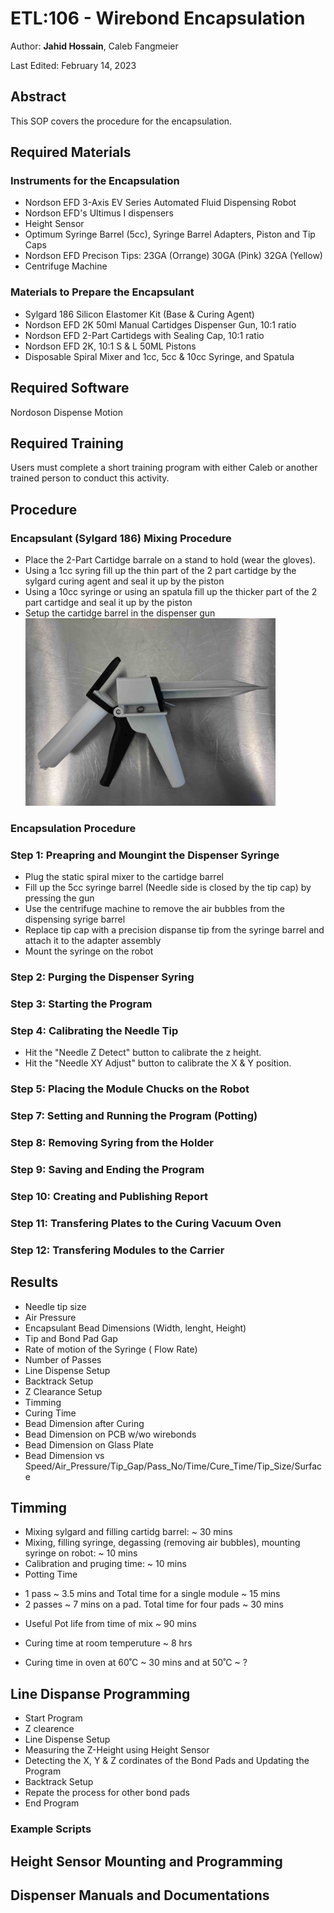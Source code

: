 # ETL:106 - Wirebond Encapsulation

Author: **Jahid Hossain**, Caleb Fangmeier

Last Edited: February 14, 2023

## Abstract
   This SOP covers the procedure for the encapsulation.
   
## Required Materials

  ### Instruments for the Encapsulation
  
   - Nordson EFD 3-Axis EV Series Automated Fluid Dispensing Robot
   - Nordson EFD's Ultimus I dispensers
   - Height Sensor 
   - Optimum Syringe Barrel (5cc), Syringe Barrel Adapters, Piston and Tip Caps 
   - Nordson EFD Precison Tips: 23GA (Orrange) 30GA (Pink) 32GA (Yellow)
   - Centrifuge Machine
  
  ### Materials to Prepare the Encapsulant
  
   - Sylgard 186 Silicon Elastomer Kit (Base & Curing Agent)
   - Nordson EFD 2K 50ml Manual Cartidges Dispenser Gun, 10:1 ratio
   - Nordson EFD 2-Part Cartidegs with Sealing Cap, 10:1 ratio
   - Nordson EFD 2K, 10:1 S & L 50ML Pistons
   - Disposable Spiral Mixer and 1cc, 5cc & 10cc Syringe, and Spatula

## Required Software

Nordoson Dispense Motion


## Required Training

Users must complete a short training program with either Caleb or another trained person to conduct this activity.

## Procedure

### Encapsulant (Sylgard 186) Mixing Procedure

 - Place the 2-Part Cartidge barrale on a stand to hold (wear the gloves). 
 - Using a 1cc syring fill up the thin part of the 2 part cartidge by the sylgard curing agent and seal it up by the piston
 - Using a 10cc syringe or using an spatula fill up the thicker part of the 2 part cartidge and seal it up by the piston
 - Setup the cartidge barrel in the dispenser gun                                                                                                              <img src="https://github.com/jhosain/Lab-Instructions/blob/patch-1/sop/ETL/106_materials/images/dispenser_gun.jpeg" width="400px">
 
 

### Encapsulation Procedure

  ### Step 1: Preapring and Moungint the Dispenser Syringe 
  
  - Plug the static spiral mixer to the cartidge barrel 
  - Fill up the 5cc syringe barrel (Needle side is closed by the tip cap) by pressing the gun 
  - Use the centrifuge machine to remove the air bubbles from the dispensing syrige barrel
  - Replace tip cap with a precision dispanse tip from the syringe barrel and attach it to the adapter assembly
  - Mount the syringe on the robot
  
  ### Step 2: Purging the Dispenser Syring 
  
  ### Step 3: Starting the Program
  
  ### Step 4: Calibrating the Needle Tip 
  
  - Hit the "Needle Z Detect" button to calibrate the z height. 
  - Hit the "Needle XY Adjust" button to calibrate the X & Y position. 
  
  ### Step 5: Placing the Module Chucks on the Robot
  
  ### Step 7: Setting and Running the Program (Potting)
  
  ### Step 8: Removing Syring from the Holder 
  
  ### Step 9: Saving and Ending the Program
  
  ### Step 10: Creating and Publishing Report
  
  ### Step 11: Transfering Plates to the Curing Vacuum Oven
  
  ### Step 12: Transfering Modules to the Carrier
  
  ## Results 
  

  - Needle tip size
  - Air Pressure
  - Encapsulant Bead Dimensions (Width, lenght, Height)
  - Tip and Bond Pad Gap
  - Rate of motion of the Syringe ( Flow Rate)
  - Number of Passes
  - Line Dispense Setup
  - Backtrack Setup
  - Z Clearance Setup
  - Timming
  - Curing Time
  - Bead Dimension after Curing
  - Bead Dimension on PCB w/wo wirebonds
  - Bead Dimension on Glass Plate
  - Bead Dimension vs Speed/Air_Pressure/Tip_Gap/Pass_No/Time/Cure_Time/Tip_Size/Surface


  ## Timming
   
  - Mixing sylgard and filling cartidg barrel: ~ 30 mins
  - Mixing, filling syringe, degassing (removing air bubbles), mounting syringe on robot: ~ 10 mins
  - Calibration and pruging time: ~ 10 mins
  - Potting Time 
  
  * 1 pass ~ 3.5 mins and Total time for a single module ~ 15 mins
  * 2 passes ~ 7 mins on a pad. Total time for four pads ~ 30 mins
  
  - Useful Pot life from time of mix ~ 90 mins
  
  - Curing time at room temperuture ~ 8 hrs
  - Curing time in oven at 60˚C ~ 30 mins and at 50˚C ~ ?

  ## Line Dispanse Programming
  
   - Start Program
   - Z clearence
   - Line Dispense Setup  
   - Measuring the Z-Height using Height Sensor
   - Detecting the X, Y & Z cordinates of the Bond Pads and Updating the Program
   - Backtrack Setup
   - Repate the process for other bond pads
   - End Program

  ### Example Scripts
  
  ## Height Sensor Mounting and Programming
  
  ## Dispenser Manuals and Documentations

